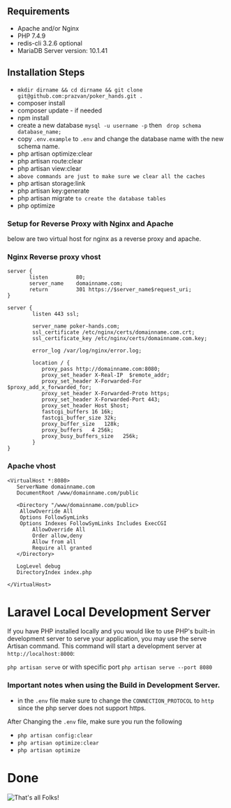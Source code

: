 ## Requirements

* Apache and/or Nginx
* PHP 7.4.9
* redis-cli 3.2.6 optional
* MariaDB Server version: 10.1.41

## Installation Steps 

*  `mkdir dirname && cd dirname && git clone git@github.com:prazvan/poker_hands.git .`
*  composer install 
*  composer update  - if needed
*  npm install
*  create a new database `mysql -u username -p` then ` drop schema database_name;`
*  copy `.env.example` to `.env` and change the database name with the new schema name.
*  php artisan optimize:clear
*  php artisan route:clear
*  php artisan view:clear
* `above commands are just to make sure we clear all the caches`
*  php artisan storage:link
*  php artisan key:generate
*  php artisan migrate `to create the database tables`
* php optimize

### Setup for Reverse Proxy with Nginx and Apache

below are two virtual host for nginx as a reverse proxy and apache.

### Nginx Reverse proxy vhost
````
server {
       listen         80;
       server_name    domainname.com;
       return         301 https://$server_name$request_uri;
}

server {
        listen 443 ssl;

        server_name poker-hands.com;
        ssl_certificate /etc/nginx/certs/domainname.com.crt;
        ssl_certificate_key /etc/nginx/certs/domainname.com.key;

        error_log /var/log/nginx/error.log;

        location / {
           proxy_pass http://domainname.com:8080;
           proxy_set_header X-Real-IP  $remote_addr;
           proxy_set_header X-Forwarded-For $proxy_add_x_forwarded_for;
           proxy_set_header X-Forwarded-Proto https;
           proxy_set_header X-Forwarded-Port 443;
           proxy_set_header Host $host;
           fastcgi_buffers 16 16k;
           fastcgi_buffer_size 32k;
           proxy_buffer_size   128k;
           proxy_buffers   4 256k;
           proxy_busy_buffers_size   256k;
        }
}
````
### Apache vhost
````
<VirtualHost *:8080>
   ServerName domainname.com
   DocumentRoot /www/domainname.com/public

   <Directory "/www/domainname.com/public>
   	AllowOverride All
	Options FollowSymLinks
	Options Indexes FollowSymLinks Includes ExecCGI
    	AllowOverride All
        Order allow,deny
        Allow from all
        Require all granted
   </Directory>

   LogLevel debug
   DirectoryIndex index.php

</VirtualHost>
````

# Laravel Local Development Server

If you have PHP installed locally and you would like to use PHP's 
built-in development server to serve your application, you may use 
the serve Artisan command. This command will start a 
development server at `http://localhost:8000`:

`php artisan serve` or with specific port `php artisan serve --port 8080`

### Important notes when using the Build in Development Server.

* in the `.env` file make sure to change the `CONNECTION_PROTOCOL` to `http`
since the php server does not support https. 

After Changing the `.env` file, make sure you run the following

* `php artisan config:clear` 
* `php artisan optimize:clear`
* `php artisan optimize`

# Done
![That's all Folks!](https://i.pinimg.com/originals/ae/c2/8f/aec28f0b31f6f5bbf6c6b4321eed2186.jpg)
